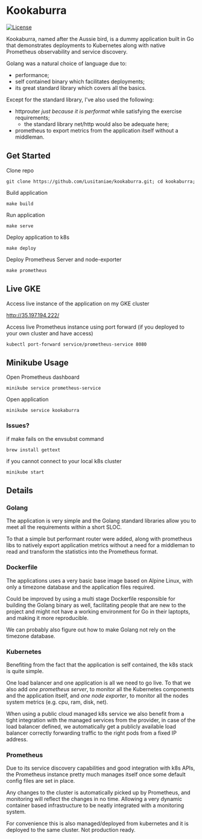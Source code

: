 
# Kookaburra

[![License](https://img.shields.io/badge/license-MIT-blue.svg)](https://raw.githubusercontent.com/Lusitaniae/kookaburra/master/LICENSE)

Kookaburra, named after the Aussie bird, is a dummy application built in Go that demonstrates deployments to Kubernetes along with native Prometheus observability and service discovery.

Golang was a natural choice of language due to:

 - performance;
 - self contained binary which facilitates deployments;
 - its great standard library which covers all the basics.

Except for the standard library, I've also used the following:
- httprouter _just because it is performat_ while satisfying the exercise requirements;
	- the standard library net/http would also be adequate here;
- prometheus to export metrics from the application itself without a middleman.

## Get Started

Clone repo

`git clone https://github.com/Lusitaniae/kookaburra.git; cd kookaburra;`

Build application

`make build`

Run application

`make serve`

Deploy application to k8s

`make deploy`

Deploy Prometheus Server and node-exporter

`make prometheus`

## Live GKE

Access live instance of the application on my GKE cluster

http://35.197.194.222/

Access live Prometheus instance using port forward (if you deployed to your own cluster and have access)

`kubectl port-forward service/prometheus-service 8080`

## Minikube Usage

Open Prometheus dashboard

`minikube service prometheus-service`

Open application

`minikube service kookaburra`

### Issues?

if make fails on the envsubst command

`brew install gettext`

if you cannot connect to your local k8s cluster

`minikube start`

## Details

### Golang

The application is very simple and the Golang standard libraries allow you to meet all the requirements within a short SLOC.

To that a simple but performant router were added, along with prometheus libs to natively export application metrics without a need for a middleman to read and transform the statistics into the Prometheus format.

### Dockerfile
The applications uses a very basic base image based on Alpine Linux, with only a timezone database and the application files required.

Could be improved by using a multi stage Dockerfile responsible for building the Golang binary as well, facilitating people that are new to the project and might not have a working environment for Go in their laptopts, and making it more reproducible.

We can probably also figure out how to make Golang not rely on the timezone database.

### Kubernetes
Benefiting from the fact that the application is self contained, the k8s stack is quite simple.

One load balancer and one application is all we need to go live. To that we also add *one prometheus server*, to monitor all the Kubernetes components and the application itself, and *one node exporter*, to monitor all the nodes system metrics (e.g. cpu, ram, disk, net).

When using a public cloud managed k8s service we also benefit from a tight integration with the managed services from the provider, in case of the load balancer defined, we automatically get a publicly available load balancer correctly forwarding traffic to the right pods from a fixed IP address.

### Prometheus
Due to its service discovery capabilities and good integration with k8s APIs, the Prometheus instance pretty much manages itself once some default config files are set in place.

Any changes to the cluster is automatically picked up by Prometheus, and monitoring will reflect the changes in no time. Allowing a very dynamic container based infrastructure to be neatly integrated with a monitoring system.

For convenience this is also managed/deployed from kubernetes and it is deployed to the same cluster. Not production ready.
